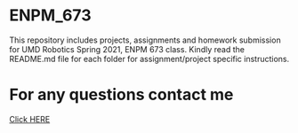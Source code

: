 # ENPM_673
This repository includes projects, assignments and homework submission for UMD Robotics Spring 2021, ENPM 673 class.
Kindly read the README.md file for each folder for assignment/project specific instructions.

# For any questions contact me
[Click HERE](mrugesh.shah92@gmail.com)
